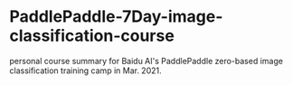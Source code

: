 # PaddlePaddle-7Day-image-classification-course
personal course summary for Baidu AI's PaddlePaddle zero-based  image classification training camp in Mar. 2021.
